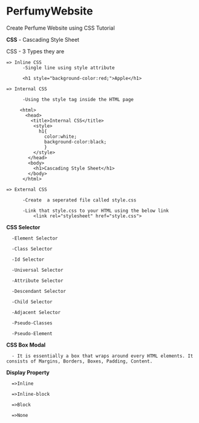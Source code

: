 # PerfumyWebsite
Create Perfume Website using CSS Tutorial

**CSS** - Cascading Style Sheet

CSS - 3 Types they are

    => Inline CSS
          -Single line using style attribute
         
          <h1 style="background-color:red;">Apple</h1>
    
    => Internal CSS

          -Using the style tag inside the HTML page

         <html>
           <head>
             <title>Internal CSS</title>
              <style>
                h1{
                  color:white;
                  background-color:black;
                  }
              </style>
            </head>
            <body>
              <h1>Cascading Style Sheet</h1>
            </body>
          </html>    
               
    => External CSS

          -Create  a seperated file called style.css
          
          -Link that style.css to your HTML using the below link
              <link rel="stylesheet" href="style.css">

  **CSS Selector**
  
      -Element Selector
      
      -Class Selector
      
      -Id Selector
      
      -Universal Selector
      
      -Attribute Selector
      
      -Descendant Selector
      
      -Child Selector
      
      -Adjacent Selector
      
      -Pseudo-Classes
      
      -Pseudo-Element

   **CSS Box Modal**
   
      - It is essentially a box that wraps around every HTML elements. It consists of Margins, Borders, Boxes, Padding, Content.

  **Display Property**
    
      =>Inline
      
      =>Inline-block
      
      =>Block
      
      =>None
      
    
